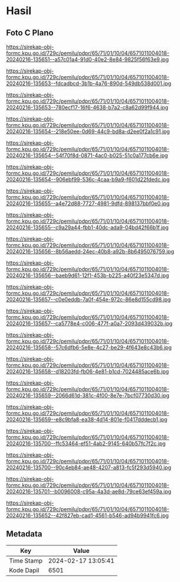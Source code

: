 # Hasil

## Foto C Plano

https://sirekap-obj-formc.kpu.go.id/729c/pemilu/pdpr/65/71/01/10/04/6571011004018-20240216-135651--a57c01a4-91d0-40e2-8e84-9825f56f63e9.jpg

https://sirekap-obj-formc.kpu.go.id/729c/pemilu/pdpr/65/71/01/10/04/6571011004018-20240216-135653--fdcadbcd-3b1b-4a76-890d-549db538d001.jpg

https://sirekap-obj-formc.kpu.go.id/729c/pemilu/pdpr/65/71/01/10/04/6571011004018-20240216-135653--780ecf17-16f6-4638-b7a2-c8a62d99f944.jpg

https://sirekap-obj-formc.kpu.go.id/729c/pemilu/pdpr/65/71/01/10/04/6571011004018-20240216-135654--218e50ee-0d69-44c9-bd8a-d2ee0f2a1c91.jpg

https://sirekap-obj-formc.kpu.go.id/729c/pemilu/pdpr/65/71/01/10/04/6571011004018-20240216-135654--54f70f8d-0871-4ac0-b025-51c0a177cb6e.jpg

https://sirekap-obj-formc.kpu.go.id/729c/pemilu/pdpr/65/71/01/10/04/6571011004018-20240216-135654--906ebf99-536c-4caa-b9a9-f601d22fdedc.jpg

https://sirekap-obj-formc.kpu.go.id/729c/pemilu/pdpr/65/71/01/10/04/6571011004018-20240216-135655--a4e72d88-7727-4981-9dfd-898137bbf0e0.jpg

https://sirekap-obj-formc.kpu.go.id/729c/pemilu/pdpr/65/71/01/10/04/6571011004018-20240216-135655--c9a29a44-fbb1-40dc-ada9-04bd42f66b1f.jpg

https://sirekap-obj-formc.kpu.go.id/729c/pemilu/pdpr/65/71/01/10/04/6571011004018-20240216-135656--8b56aedd-24ec-40b8-a92b-8b6495076759.jpg

https://sirekap-obj-formc.kpu.go.id/729c/pemilu/pdpr/65/71/01/10/04/6571011004018-20240216-135656--baeb9d61-12f1-453b-b225-a40f23e5347d.jpg

https://sirekap-obj-formc.kpu.go.id/729c/pemilu/pdpr/65/71/01/10/04/6571011004018-20240216-135657--c0e0eddb-7a0f-454e-972c-86e8d155cd98.jpg

https://sirekap-obj-formc.kpu.go.id/729c/pemilu/pdpr/65/71/01/10/04/6571011004018-20240216-135657--ca5778e4-c006-477f-a0a7-2093d439032b.jpg

https://sirekap-obj-formc.kpu.go.id/729c/pemilu/pdpr/65/71/01/10/04/6571011004018-20240216-135658--57c6dfb6-5e8e-4c27-be29-4f643e8c43b6.jpg

https://sirekap-obj-formc.kpu.go.id/729c/pemilu/pdpr/65/71/01/10/04/6571011004018-20240216-135658--d18203fd-fb06-4e81-b1cd-7024485ace6b.jpg

https://sirekap-obj-formc.kpu.go.id/729c/pemilu/pdpr/65/71/01/10/04/6571011004018-20240216-135659--2066d61d-381c-4f00-8e7e-7bcf07730d30.jpg

https://sirekap-obj-formc.kpu.go.id/729c/pemilu/pdpr/65/71/01/10/04/6571011004018-20240216-135659--e8c9bfa8-ea38-4d14-801e-f0417dddecb1.jpg

https://sirekap-obj-formc.kpu.go.id/729c/pemilu/pdpr/65/71/01/10/04/6571011004018-20240216-135700--ffc53464-ef51-4ab2-9145-640b57fc7f2c.jpg

https://sirekap-obj-formc.kpu.go.id/729c/pemilu/pdpr/65/71/01/10/04/6571011004018-20240216-135700--90c4eb84-ae48-4207-a813-fc5f293d5940.jpg

https://sirekap-obj-formc.kpu.go.id/729c/pemilu/pdpr/65/71/01/10/04/6571011004018-20240216-135701--b0096008-c95a-4a3d-ae8d-79ce63ef459a.jpg

https://sirekap-obj-formc.kpu.go.id/729c/pemilu/pdpr/65/71/01/10/04/6571011004018-20240216-135652--42f827eb-cad1-4561-b546-ad94b9941fc6.jpg


## Metadata

| Key        | Value               |
| ---------- | ------------------- |
| Time Stamp | 2024-02-17 13:05:41 |
| Kode Dapil | 6501                |



